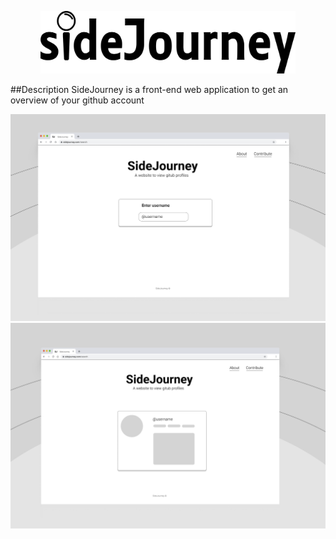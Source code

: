 <p align="center">
    <img src="images/logo.png" alt="sidejourney" style="height:100px">
</p>

##Description
SideJourney is a front-end web application to get an overview of your github account

<p align="center">
    <img src="images/ui1.png" alt="sidejourney">
    <br>
    <img src="images/ui2.png" alt="sidejourney">
</p>


